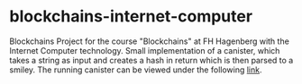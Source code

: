# blockchains-internet-computer
Blockchains Project for the course "Blockchains" at FH Hagenberg with the Internet Computer technology.
Small implementation of a canister, which takes a string as input and creates a hash in return which is then parsed to a smiley.
The running canister can be viewed under the following [link](https://o53ay-aiaaa-aaaao-a3m5a-cai.icp0.io/).
